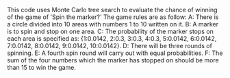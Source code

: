 This code uses Monte Carlo tree search to evaluate the chance of winning of the game of 'Spin the marker?'
The game rules are as follow:
A: There is a circle divided into 10 areas with numbers 1 to 10 written on it.
B: A marker is to spin and stop on one area.
C: The probability of the marker stops on each area is specified as: {1:0.0142, 2:0.3, 3:0.3, 4:0.3, 5:0.0142, 6:0.0142, 7:0.0142, 8:0.0142, 9:0.0142, 10:0.0142}.
D: There will be three rounds of spinning.
E: A fourth spin round will carry out with equal probabilities.
F: The sum of the four numbers which the marker has stopped on should be more than 15 to win the game.
